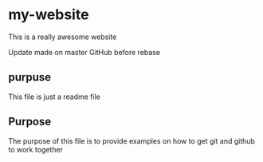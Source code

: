 # my-website

This is a really awesome website

Update made on master GitHub before rebase

## purpuse

This file is just a readme file

##  Purpose
The purpose of this file is to provide examples on how to get git and github to work together
